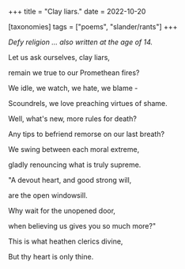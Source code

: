 +++
title = "Clay liars."
date = 2022-10-20

[taxonomies]
tags = ["poems", "slander/rants"]
+++

_Defy religion ... also written at the age of 14._

<!-- more -->

Let us ask ourselves, clay liars,

remain we true to our Promethean fires?

We idle, we watch, we hate, we blame -

Scoundrels, we love preaching virtues of shame.

Well, what's new, more rules for death?

Any tips to befriend remorse on our last breath?

We swing between each moral extreme,

gladly renouncing what is truly supreme. 

"A devout heart, and good strong will,

are the open windowsill.

Why wait for the unopened door,

when believing us gives you so much more?"

This is what heathen clerics divine,

But thy heart is only thine.